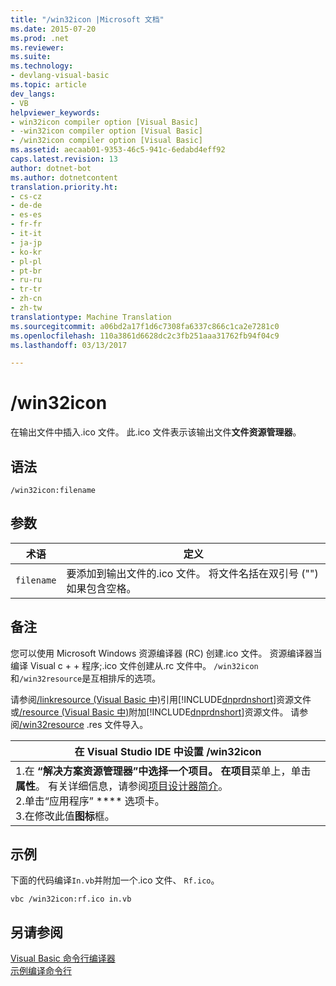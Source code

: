 ```yaml
---
title: "/win32icon |Microsoft 文档"
ms.date: 2015-07-20
ms.prod: .net
ms.reviewer: 
ms.suite: 
ms.technology:
- devlang-visual-basic
ms.topic: article
dev_langs:
- VB
helpviewer_keywords:
- win32icon compiler option [Visual Basic]
- -win32icon compiler option [Visual Basic]
- /win32icon compiler option [Visual Basic]
ms.assetid: aecaab01-9353-46c5-941c-6edabd4eff92
caps.latest.revision: 13
author: dotnet-bot
ms.author: dotnetcontent
translation.priority.ht:
- cs-cz
- de-de
- es-es
- fr-fr
- it-it
- ja-jp
- ko-kr
- pl-pl
- pt-br
- ru-ru
- tr-tr
- zh-cn
- zh-tw
translationtype: Machine Translation
ms.sourcegitcommit: a06bd2a17f1d6c7308fa6337c866c1ca2e7281c0
ms.openlocfilehash: 110a3861d6628dc2c3fb251aaa31762fb94f04c9
ms.lasthandoff: 03/13/2017

---
```

# <a name="win32icon"></a>/win32icon
在输出文件中插入.ico 文件。 此.ico 文件表示该输出文件**文件资源管理器**。  
  
## <a name="syntax"></a>语法  
  
```  
/win32icon:filename  
```  
  
## <a name="arguments"></a>参数  
  
|术语|定义|  
|---|---|  
|`filename`|要添加到输出文件的.ico 文件。 将文件名括在双引号 ("") 如果包含空格。|  
  
## <a name="remarks"></a>备注  
 您可以使用 Microsoft Windows 资源编译器 (RC) 创建.ico 文件。 资源编译器当编译 Visual c + + 程序;.ico 文件创建从.rc 文件中。 `/win32icon`和`/win32resource`是互相排斥的选项。  
  
 请参阅[/linkresource (Visual Basic 中)](../../../visual-basic/reference/command-line-compiler/linkresource.md)引用[!INCLUDE[dnprdnshort](../../../csharp/getting-started/includes/dnprdnshort_md.md)]资源文件或[/resource (Visual Basic 中)](../../../visual-basic/reference/command-line-compiler/resource.md)附加[!INCLUDE[dnprdnshort](../../../csharp/getting-started/includes/dnprdnshort_md.md)]资源文件。 请参阅[/win32resource](../../../visual-basic/reference/command-line-compiler/win32resource.md) .res 文件导入。  
  
|在 Visual Studio IDE 中设置 /win32icon|  
|---|  
|1.在 **“解决方案资源管理器”**中选择一个项目。 在**项目**菜单上，单击**属性**。 有关详细信息，请参阅[项目设计器简介](http://msdn.microsoft.com/en-us/898dd854-c98d-430c-ba1b-a913ce3c73d7)。<br />2.单击“应用程序” **** 选项卡。<br />3.在修改此值**图标**框。|  
  
## <a name="example"></a>示例  
 下面的代码编译`In.vb`并附加一个.ico 文件、 `Rf.ico`。  
  
```  
vbc /win32icon:rf.ico in.vb  
```  
  
## <a name="see-also"></a>另请参阅  
 [Visual Basic 命令行编译器](../../../visual-basic/reference/command-line-compiler/index.md)   
 [示例编译命令行](../../../visual-basic/reference/command-line-compiler/sample-compilation-command-lines.md)
